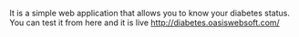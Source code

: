It is a simple web application that allows you to know your diabetes status. You can test it from here and it is live http://diabetes.oasiswebsoft.com/
